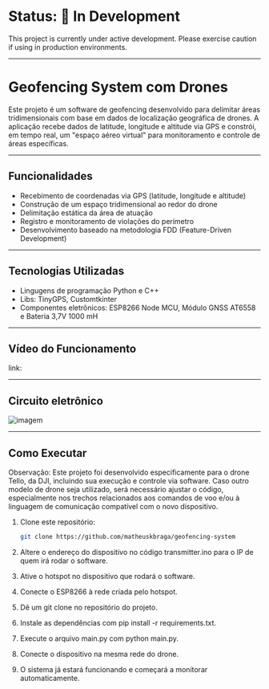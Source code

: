# **Status: 🚧 In Development**

This project is currently under active development. Please exercise caution if using in production environments.

---

# Geofencing System com Drones

Este projeto é um software de geofencing desenvolvido para delimitar áreas tridimensionais com base em dados de localização geográfica de drones. A aplicação recebe dados de latitude, longitude e altitude via GPS e constrói, em tempo real, um "espaço aéreo virtual" para monitoramento e controle de áreas específicas.

---

## Funcionalidades

- Recebimento de coordenadas via GPS (latitude, longitude e altitude)
- Construção de um espaço tridimensional ao redor do drone
- Delimitação estática da área de atuação
- Registro e monitoramento de violações do perímetro
- Desenvolvimento baseado na metodologia FDD (Feature-Driven Development)

---

## Tecnologias Utilizadas

- Lingugens de programação Python e C++
- Libs: TinyGPS, Customtkinter
- Componentes eletrônicos: ESP8266 Node MCU, Módulo GNSS AT6558 e Bateria 3,7V 1000 mH

---

## Vídeo do Funcionamento

link: 

---

## Circuito eletrônico

![imagem](https://github.com/user-attachments/assets/5ecf19b9-f7c1-4b8c-b60c-8357f56ad39a)


---
## Como Executar

Observação: Este projeto foi desenvolvido especificamente para o drone Tello, da DJI, incluindo sua execução e controle via software. Caso outro modelo de drone seja utilizado, será necessário ajustar o código, especialmente nos trechos relacionados aos comandos de voo e/ou à linguagem de comunicação compatível com o novo dispositivo.

1. Clone este repositório:
   ```bash
   git clone https://github.com/matheuskbraga/geofencing-system
   
2. Altere o endereço do dispositivo no código transmitter.ino para o IP de quem irá rodar o software.

3. Ative o hotspot no dispositivo que rodará o software.

4. Conecte o ESP8266 à rede criada pelo hotspot.

5. Dê um git clone no repositório do projeto.

6. Instale as dependências com pip install -r requirements.txt.

7. Execute o arquivo main.py com python main.py.

8. Conecte o dispositivo na mesma rede do drone.

9. O sistema já estará funcionando e começará a monitorar automaticamente.

